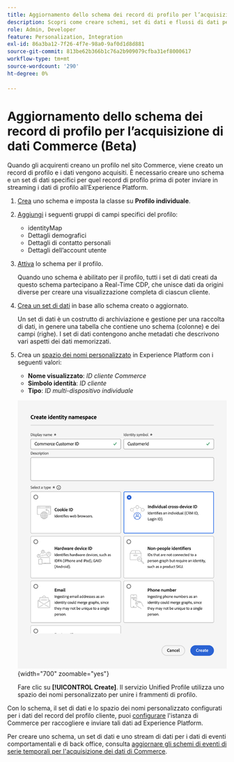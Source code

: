 ```yaml
---
title: Aggiornamento dello schema dei record di profilo per l’acquisizione di dati Commerce
description: Scopri come creare schemi, set di dati e flussi di dati per raccogliere e inviare all’Experience Platform i dati dei record del profilo di Commerce.
role: Admin, Developer
feature: Personalization, Integration
exl-id: 86a3ba12-7f26-4f7e-98a0-9af0d1d8d881
source-git-commit: 813be62b366b1c76a2b909079cfba31ef8000617
workflow-type: tm+mt
source-wordcount: '290'
ht-degree: 0%

---
```


# Aggiornamento dello schema dei record di profilo per l’acquisizione di dati Commerce (Beta)

Quando gli acquirenti creano un profilo nel sito Commerce, viene creato un record di profilo e i dati vengono acquisiti. È necessario creare uno schema e un set di dati specifici per quel record di profilo prima di poter inviare in streaming i dati di profilo all’Experience Platform.

1. [Crea](https://experienceleague.adobe.com/en/docs/experience-platform/xdm/ui/resources/schemas) uno schema e imposta la classe su **Profilo individuale**.

1. [Aggiungi](https://experienceleague.adobe.com/en/docs/experience-platform/xdm/ui/resources/schemas) i seguenti gruppi di campi specifici del profilo:

   - identityMap
   - Dettagli demografici
   - Dettagli di contatto personali
   - Dettagli dell’account utente

1. [Attiva](https://experienceleague.adobe.com/en/docs/experience-platform/xdm/ui/resources/schemas) lo schema per il profilo.

   Quando uno schema è abilitato per il profilo, tutti i set di dati creati da questo schema partecipano a Real-Time CDP, che unisce dati da origini diverse per creare una visualizzazione completa di ciascun cliente.

1. [Crea un set di dati](https://experienceleague.adobe.com/en/docs/platform-learn/implement-mobile-sdk/experience-cloud/platform) in base allo schema creato o aggiornato.

   Un set di dati è un costrutto di archiviazione e gestione per una raccolta di dati, in genere una tabella che contiene uno schema (colonne) e dei campi (righe). I set di dati contengono anche metadati che descrivono vari aspetti dei dati memorizzati.

1. Crea un [spazio dei nomi personalizzato](https://experienceleague.adobe.com/en/docs/experience-platform/identity/features/namespaces#create-namespaces) in Experience Platform con i seguenti valori:

   - **Nome visualizzato**: _ID cliente Commerce_
   - **Simbolo identità**: _ID cliente_
   - **Tipo**: _ID multi-dispositivo individuale_

   ![Crea spazio dei nomi personalizzato](assets/custom-namespace.png){width="700" zoomable="yes"}

   Fare clic su **[!UICONTROL Create]**. Il servizio Unified Profile utilizza uno spazio dei nomi personalizzato per unire i frammenti di profilo.

Con lo schema, il set di dati e lo spazio dei nomi personalizzato configurati per i dati del record del profilo cliente, puoi [configurare](connect-data.md#data-collection) l&#39;istanza di Commerce per raccogliere e inviare tali dati ad Experience Platform.

Per creare uno schema, un set di dati e uno stream di dati per i dati di eventi comportamentali e di back office, consulta [aggiornare gli schemi di eventi di serie temporali per l&#39;acquisizione dei dati di Commerce](update-xdm.md).
